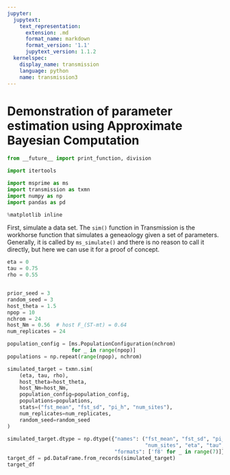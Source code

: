 ```yaml
---
jupyter:
  jupytext:
    text_representation:
      extension: .md
      format_name: markdown
      format_version: '1.1'
      jupytext_version: 1.1.2
  kernelspec:
    display_name: transmission
    language: python
    name: transmission3
---
```


<!-- #region markdown {} -->
# Demonstration of parameter estimation using Approximate Bayesian Computation





<!-- #endregion -->


```python
from __future__ import print_function, division

import itertools

import msprime as ms
import transmission as txmn
import numpy as np
import pandas as pd

%matplotlib inline
```


<!-- #region markdown {} -->
 First, simulate a data set. The `sim()` function in Transmission is the
 workhorse function that simulates a geneaology given a set of parameters.
 Generally, it is called by `ms_simulate()` and there is no reason to call
 it directly, but here we can use it for a proof of concept.
<!-- #endregion -->

```python
eta = 0
tau = 0.75
rho = 0.55


prior_seed = 3
random_seed = 3
host_theta = 1.5
npop = 10
nchrom = 24
host_Nm = 0.56  # host F_(ST-mt) = 0.64
num_replicates = 24

population_config = [ms.PopulationConfiguration(nchrom)
                     for _ in range(npop)]
populations = np.repeat(range(npop), nchrom)

simulated_target = txmn.sim(
    (eta, tau, rho),
    host_theta=host_theta,
    host_Nm=host_Nm,
    population_config=population_config,
    populations=populations,
    stats=("fst_mean", "fst_sd", "pi_h", "num_sites"),
    num_replicates=num_replicates,
    random_seed=random_seed
)
                          
simulated_target.dtype = np.dtype({"names": ("fst_mean", "fst_sd", "pi_h",
                                             "num_sites", "eta", "tau", "rho"),
                                   "formats": ['f8' for _ in range(7)]})
target_df = pd.DataFrame.from_records(simulated_target)
target_df
```

```python

```
